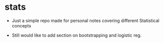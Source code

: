 # stats

- Just a simple repo made for personal notes covering different Statistical concepts

- Still would like to add section on bootstrapping and logistic reg.
